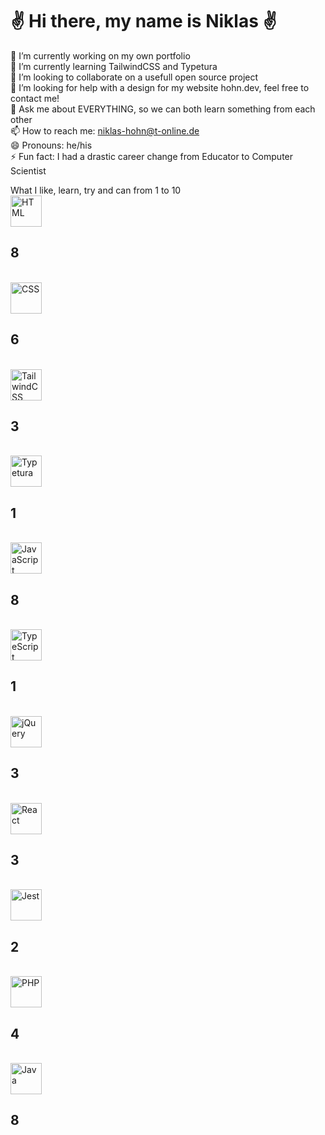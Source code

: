 <h1>✌️ Hi there, my name is Niklas ✌️</h1>

🔭 I’m currently working on my own portfolio </br>
🌱 I’m currently learning TailwindCSS and Typetura </br>
👯 I’m looking to collaborate on a usefull open source project </br>
🤔 I’m looking for help with a design for my website hohn.dev, feel free to contact me! </br>
💬 Ask me about EVERYTHING, so we can both learn something from each other </br>
📫 How to reach me: niklas-hohn@t-online.de </br>
😄 Pronouns: he/his </br>
⚡ Fun fact: I had a drastic career change from Educator to Computer Scientist </br>

What I like, learn, try and can from 1 to 10
</br><img src="https://cdn.worldvectorlogo.com/logos/html-1.svg" alt="HTML" width="50"/><h2>8</h2>
</br><img src="https://cdn.worldvectorlogo.com/logos/css-3.svg" alt="CSS" width="50"/><h2>6</h2>
</br><img src="https://cdn.worldvectorlogo.com/logos/tailwindcss.svg" alt="TailwindCSS" width="50"/><h2>3</h2>
</br><img src="https://www.gitbook.com/cdn-cgi/image/width=40,height=40,fit=contain,dpr=1,format=auto/https%3A%2F%2F65906598-files.gitbook.io%2F~%2Ffiles%2Fv0%2Fb%2Fgitbook-legacy-files%2Fo%2Fspaces%252F-M4Ey631k8dDtU4EDVwP%252Favatar-1586184645718.png%3Fgeneration%3D1586184646056512%26alt%3Dmedia" alt="Typetura" width="50"/><h2>1</h2>
</br><img src="https://cdn.worldvectorlogo.com/logos/logo-javascript.svg" alt="JavaScript" width="50"/><h2>8</h2>
</br><img src="https://cdn.worldvectorlogo.com/logos/typescript.svg" alt="TypeScript" width="50"/><h2>1</h2>
</br><img src="https://cdn.worldvectorlogo.com/logos/jquery-4.svg" alt="jQuery" width="50"/><h2>3</h2>
</br><img src="https://cdn.worldvectorlogo.com/logos/react-2.svg" alt="React" width="50"/><h2>3</h2>
</br><img src="https://seeklogo.com/images/J/jest-logo-F9901EBBF7-seeklogo.com.png" alt="Jest" width="50"/><h2>2</h2>
</br><img src="https://cdn.worldvectorlogo.com/logos/php-1.svg" alt="PHP" width="50"/><h2>4</h2>
</br><img src="https://cdn.worldvectorlogo.com/logos/java-14.svg" alt="Java" width="50"/><h2>8</h2>


